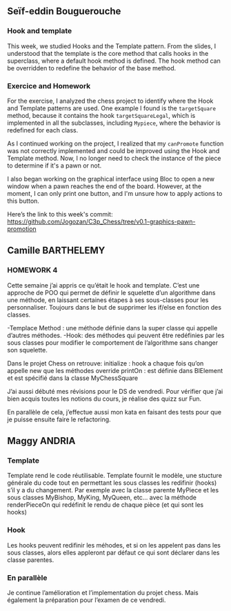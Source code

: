 ## Seïf-eddin Bouguerouche
### Hook and template 

This week, we studied Hooks and the Template pattern. From the slides, I understood that the template is the core method that calls hooks in the superclass, where a default hook method is defined. The hook method can be overridden to redefine the behavior of the base method.

### Exercice and Homework

For the exercise, I analyzed the chess project to identify where the Hook and Template patterns are used. One example I found is the `targetSquare` method, because it contains the hook `targetSquareLegal`, which is implemented in all the subclasses, including `Mypiece`, where the behavior is redefined for each class.

As I continued working on the project, I realized that my `canPromote` function was not correctly implemented and could be improved using the Hook and Template method. Now, I no longer need to check the instance of the piece to determine if it's a pawn or not.

I also began working on the graphical interface using Bloc to open a new window when a pawn reaches the end of the board. However, at the moment, I can only print one button, and I'm unsure how to apply actions to this button.

Here’s the link to this week's commit: https://github.com/Jogozan/C3p_Chess/tree/v0.1-graphics-pawn-promotion

## Camille BARTHELEMY
### HOMEWORK 4
Cette semaine j’ai appris ce qu’était le hook and template. C’est une approche de POO qui permet de définir le squelette d’un algorithme dans une méthode, en laissant certaines étapes à ses sous-classes pour les personnaliser. Toujours dans le but de supprimer les if/else en fonction des classes.

-Templace Method : 
une méthode définie dans la super classe qui appelle d’autres méthodes.
-Hook: des méthodes qui peuvent être redéfinies par les sous classes pour modifier le comportement de l’algorithme sans changer son squelette.

Dans le projet Chess on retrouve:
initialize : hook a chaque fois qu’on appelle new que les méthodes override
printOn : est définie dans BlElement et est spécifié dans la classe MyChessSquare

J’ai aussi débuté mes révisions pour le DS de vendredi. Pour vérifier que j’ai bien acquis toutes les notions du cours, je réalise des quizz sur Fun.

En parallèle de cela, j’effectue aussi mon kata en faisant des tests pour que je puisse ensuite faire le refactoring.


## Maggy ANDRIA

### Template
Template rend le code réutilisable. Template fournit le modèle, une stucture générale du code tout en permettant les sous classes les redifinir (hooks) s’il y a du changement.
Par exemple avec la classe parente MyPiece et les sous classes MyBishop, MyKing, MyQueen, etc... avec la méthode renderPieceOn qui redéfinit le rendu de chaque pièce (et qui sont les hooks)

### Hook 
Les hooks peuvent redifinir les méhodes, et si on les appelent pas dans les sous classes, alors elles appleront par défaut ce qui sont déclarer dans les classe parentes.

### En parallèle
Je continue l’amélioration et l’implementation du projet chess. Mais également la préparation pour l’examen de ce vendredi.
